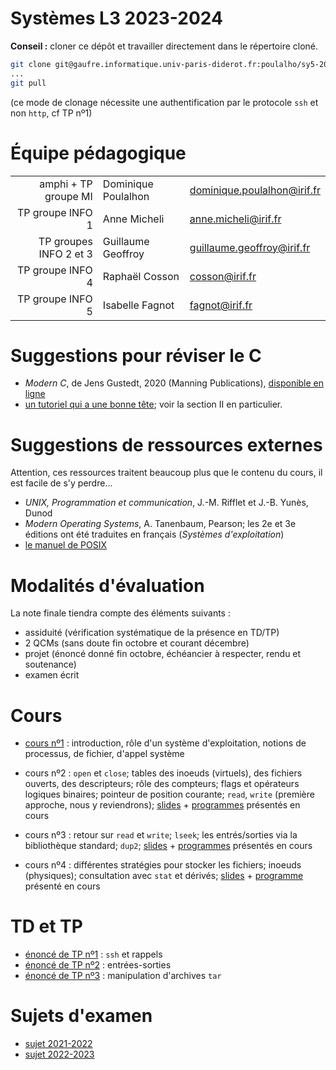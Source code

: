 Systèmes L3 2023-2024
=================

**Conseil :** cloner ce dépôt et travailler directement dans le répertoire cloné.

```bash
git clone git@gaufre.informatique.univ-paris-diderot.fr:poulalho/sy5-2023-2024.git
...
git pull
```
(ce mode de clonage nécessite une authentification par le protocole `ssh`
et non `http`, cf TP nº1)

# Équipe pédagogique

| | | |
|---:|---|---|
| amphi + TP groupe MI | Dominique Poulalhon | dominique.poulalhon@irif.fr |
| TP groupe INFO 1 | Anne Micheli | anne.micheli@irif.fr |
| TP groupes INFO 2 et 3 | Guillaume Geoffroy |  guillaume.geoffroy@irif.fr |
| TP groupe INFO 4 | Raphaël Cosson | cosson@irif.fr |
| TP groupe INFO 5 | Isabelle Fagnot | fagnot@irif.fr |


# Suggestions pour réviser le C

* _Modern C_, de Jens Gustedt, 2020 (Manning Publications), [disponible en
  ligne](https://modernc.gforge.inria.fr/)
* [un tutoriel qui a une bonne
  tête](https://zestedesavoir.com/tutoriels/755/le-langage-c-1/); voir la
  section II en particulier.

# Suggestions de ressources externes 

Attention, ces ressources traitent beaucoup plus que le contenu du cours,
il est facile de s'y perdre...

* _UNIX, Programmation et communication_, J.-M. Rifflet et J.-B. Yunès, Dunod
* _Modern Operating Systems_, A. Tanenbaum, Pearson; les 2e et 3e éditions ont été traduites en français (_Systèmes d'exploitation_)
* [le manuel de POSIX](https://pubs.opengroup.org/onlinepubs/9699919799/)


# Modalités d'évaluation

La note finale tiendra compte des éléments suivants :
* assiduité (vérification systématique de la présence en TD/TP)
* 2 QCMs (sans doute fin octobre et courant décembre)
* projet (énoncé donné fin octobre, échéancier à respecter, rendu et
  soutenance)
* examen écrit


# Cours

* [cours nº1](Cours/cours_1.pdf) : introduction, rôle d'un système
  d'exploitation, notions de processus, de fichier, d'appel système

* cours nº2 : `open` et `close`; 
  tables des inoeuds (virtuels), des fichiers ouverts, des descripteurs; 
  rôle des compteurs; 
  flags et opérateurs logiques binaires; 
  pointeur de position courante; 
  `read`, `write` (première approche, nous y reviendrons); 
  [slides](Cours/cours_2.pdf) + [programmes](Cours/code-cours-2) présentés en cours

* cours nº3 : retour sur `read` et `write`; `lseek`; les entrés/sorties 
  via la bibliothèque standard; `dup2`;
  [slides](Cours/cours_3.pdf) +
  [programmes](Cours/code_cours3) présentés en cours

* cours nº4 : différentes stratégies pour stocker les fichiers; inoeuds
  (physiques); consultation avec `stat` et dérivés;
  [slides](Cours/cours_4.pdf) +
  [programme](Cours/code_cours4) présenté en cours

# TD et TP

* [énoncé de TP nº1](TP/TP1/tp1.pdf) : `ssh` et rappels
* [énoncé de TP nº2](TP/TP1/tp2,md) : entrées-sorties
* [énoncé de TP nº3](TP/TP1/tp3.md) : manipulation d'archives `tar`


# Sujets d'examen

* [sujet 2021-2022](Examens/examen_2021-2022_session1_SY5.pdf)
* [sujet 2022-2023](Examens/examen_2022-2023_session1_SY5.pdf)

